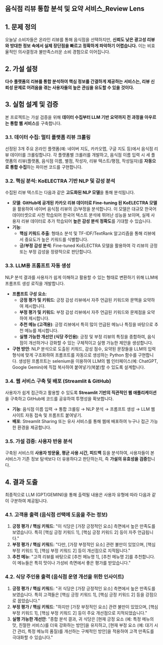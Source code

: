## 음식점 리뷰 통합 분석 및 요약 서비스_Review Lens

## 1. 문제 정의

오늘날 소비자들은 온라인 리뷰를 통해 음식점을 선택하지만, **신뢰도 낮은 광고성 리뷰와 방대한 정보 속에서 실제 장단점을 빠르고 정확하게 파악하기 어렵습니다.** 이는 비효율적인 의사결정과 불만족스러운 소비 경험으로 이어집니다.

## 2. 가설 설정

**다수 플랫폼의 리뷰를 통합 분석하여 핵심 정보를 간결하게 제공하는 서비스는, 리뷰 신뢰성 문제로 어려움을 겪는 사용자들의 높은 관심을 유도할 수 있을 것이다.**

## 3. 실험 설계 및 검증

본 프로젝트는 가설 검증을 위해 **데이터 수집부터 LLM 기반 요약까지 전 과정을 아우르는 통합 웹 서비스**를 구축합니다.

### 3.1. 데이터 수집: 멀티 플랫폼 리뷰 크롤링

선정된 3개 주요 온라인 플랫폼(예: 네이버 지도, 카카오맵, 구글 지도 등)에서 음식점 리뷰 데이터를 크롤링합니다. 각 플랫폼별 크롤러를 개발하고, 음식점 이름 입력 시 세 플랫폼의 리뷰(플랫폼, 음식점 이름, 별점, 작성자, 리뷰 텍스트/평점, 작성일자)를 **자동으로 통합 수집**하는 파이썬 코드를 구현합니다.

### 3.2. 핵심 분석: KoELECTRA 기반 NLP 및 감성 분석

수집된 리뷰 텍스트는 다음과 같은 **고도화된 NLP 모델**을 통해 분석됩니다.

- **모델**: **GitHub에 공개된 카카오 리뷰 데이터로 Fine-tuning 된 KoELECTRA 모델**을 활용하여 네이버 음식점 리뷰의 긍/부정을 분석합니다. 이 모델은 대규모 한국어 데이터셋으로 사전 학습되어 한국어 텍스트 분석에 뛰어난 성능을 보이며, 실제 사용자 리뷰 데이터로 추가 학습되어 **높은 감성 분석 정확도**를 기대할 수 있습니다.
- **기능**:
    - **핵심 키워드 추출**: 형태소 분석 및 TF-IDF/TextRank 알고리즘을 통해 리뷰에서 중요도가 높은 키워드를 식별합니다.
    - **긍/부정 감성 분석**: Fine-tuned KoELECTRA 모델을 활용하여 각 리뷰의 긍정 또는 부정 감성을 정량적으로 판단합니다.

### 3.3. LLM용 프롬프트 자동 생성

NLP 분석 결과를 사용자가 쉽게 이해하고 활용할 수 있는 형태로 변환하기 위해 LLM에 프롬프트 생성 로직을 개발합니다.

- **프롬프트 구성 요소**:
    - **긍정 평가 및 키워드**: 긍정 감성 리뷰에서 자주 언급된 키워드와 문맥을 요약하여 제시합니다.
    - **부정 평가 및 키워드**: 부정 감성 리뷰에서 자주 언급된 키워드와 문제점을 요약하여 제시합니다.
    - **추천 메뉴 (고객용)**: 긍정 리뷰에서 특히 많이 언급된 메뉴나 특징을 바탕으로 추천 메뉴를 제시합니다.
    - **실행 가능한 개선안 (식당 주인용)**: 긍정 및 부정 리뷰의 특징을 종합하여, 음식점이 개선하거나 강화할 수 있는 구체적이고 실행 가능한 제안을 생성합니다.
- **구현 방안**: NLP 분석으로 도출된 키워드, 감성 점수, 요약된 문장들을 LLM의 입력 형식에 맞게 구조화하여 프롬프트를 자동으로 생성하는 Python 함수를 구현합니다. 생성된 프롬프트는 selenium을 이용하여 LLM의 웹 인터페이스(예: ChatGPT, Google Gemini)에 직접 복사하여 붙여넣기(복붙)할 수 있도록 설계합니다.

### 3.4. 웹 서비스 구축 및 배포 (Streamlit & GitHub)

사용자가 쉽게 접근하고 활용할 수 있도록 **Streamlit 기반의 직관적인 웹 애플리케이션**을 구축하고 GitHub에 코드를 공유하여 투명성을 확보합니다.

- **기능**: 음식점 이름 입력 → 통합 크롤링 → NLP 분석 → 프롬프트 생성 → LLM 웹사이트 자동 접속 및 프롬프트 붙여넣기.
- **배포**: Streamlit Sharing 또는 유사 서비스를 통해 웹에 배포하여 누구나 접근 가능한 환경을 제공합니다.

### 3.5. 가설 검증: 사용자 반응 분석

구축된 서비스의 **사용자 방문율, 평균 사용 시간, 피드백** 등을 분석하여, 사용자들이 본 서비스가 기존 정보 탐색보다 더 유용하다고 판단하는지, 즉 **가설의 유효성을 검증**합니다.

## 4. 결과 도출

최종적으로 LLM (GPT/GEMINI)을 통해 출력될 내용은 사용자 유형에 따라 다음과 같이 구분하여 제공됩니다.

### 4.1. 고객용 출력 (음식점 선택에 도움을 주는 정보)

1. **긍정 평가 / 핵심 키워드**: "이 식당은 [가장 긍정적인 요소] 측면에서 높은 만족도를 보였습니다. 특히 [핵심 긍정 키워드 1], [핵심 긍정 키워드 2] 등이 자주 언급됩니다."
2. **부정 평가 / 핵심 키워드**: "다만, [가장 부정적인 요소] 관련 불만이 있었으며, [핵심 부정 키워드 1], [핵심 부정 키워드 2] 등이 개선점으로 지적됩니다."
3. **추천 메뉴**: "고객 리뷰를 바탕으로 [추천 메뉴명 1], [추천 메뉴명 2]를 추천합니다. 이 메뉴들은 특히 맛이나 가성비 측면에서 좋은 평가를 받았습니다."

### 4.2. 식당 주인용 출력 (음식점 운영 개선을 위한 인사이트)

1. **긍정 평가 / 핵심 키워드**: "귀 식당은 [가장 긍정적인 요소] 측면에서 높은 만족도를 보였습니다. 특히 고객들은 [핵심 긍정 키워드 1], [핵심 긍정 키워드 2] 등을 강점으로 꼽았습니다."
2. **부정 평가 / 핵심 키워드**: "하지만 [가장 부정적인 요소] 관련 불만이 있었으며, [핵심 부정 키워드 1], [핵심 부정 키워드 2] 등이 주요 개선점으로 지적되었습니다."
3. **실행 가능한 개선안**: "종합 분석 결과, 귀 식당은 [현재 긍정 요소 (예: 특정 메뉴의 맛, 친절한 서비스)를 더욱 강화하는 방안]을 유지하고, [현재 부정 요소 (예: 대기 시간 관리, 특정 메뉴의 품질)를 개선하는 구체적인 방안]을 적용하여 고객 만족도를 극대화할 수 있습니다."

